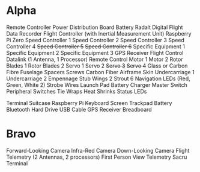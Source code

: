 # Alpha
Remote Controller
Power Distribution Board
Battery
Radalt
Digital Flight Data Recorder
Flight Controller (with Inertial Measurement Unit)
Raspberry Pi Zero
Speed Controller 1
Speed Controller 2
Speed Controller 3
Speed Controller 4
~~Speed Controller 5~~
~~Speed Controller 6~~
Specific Equipment 1
Specific Equipment 2
Specific Equipment 3
GPS Receiver
Flight Control Datalink (1 Antenna, 1 Processor)
Remote Control
Motor 1
Motor 2
Rotor Blades 1
Rotor Blades 2
Servo 1
Servo 2
~~Servo 3~~
~~Servo 4~~
Glass or Carbon Fibre Fuselage
Spacers
Screws
Carbon Fiber Airframe Skin
Undercarriage 1
Undercarriage 2
Empennage
Stub Wings     2
Strout 6
Navigation LEDs (Red, Green, White 2)
Strobe
Wires
Launch Pad
Battery Charger
Master Switch
Peripheral Switches
Tie Wraps
Heat Shrinks
Status LEDs


Terminal
Suitcase
Raspberry Pi
Keyboard
Screen
Trackpad
Battery
Bluetooth
Hard Drive
USB Cable
GPS Receiver
Breadboard



# Bravo
Forward-Looking Camera
Infra-Red Camera
Down-Looking Camera
Flight Telemetry (2 Antennas, 2 processors)
First Person View Telemetry
Sacru
Terminal
